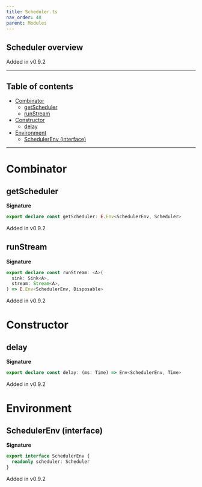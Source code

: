 ```yaml
---
title: Scheduler.ts
nav_order: 48
parent: Modules
---
```


## Scheduler overview

Added in v0.9.2

---

<h2 class="text-delta">Table of contents</h2>

- [Combinator](#combinator)
  - [getScheduler](#getscheduler)
  - [runStream](#runstream)
- [Constructor](#constructor)
  - [delay](#delay)
- [Environment](#environment)
  - [SchedulerEnv (interface)](#schedulerenv-interface)

---

# Combinator

## getScheduler

**Signature**

```ts
export declare const getScheduler: E.Env<SchedulerEnv, Scheduler>
```

Added in v0.9.2

## runStream

**Signature**

```ts
export declare const runStream: <A>(
  sink: Sink<A>,
  stream: Stream<A>,
) => E.Env<SchedulerEnv, Disposable>
```

Added in v0.9.2

# Constructor

## delay

**Signature**

```ts
export declare const delay: (ms: Time) => Env<SchedulerEnv, Time>
```

Added in v0.9.2

# Environment

## SchedulerEnv (interface)

**Signature**

```ts
export interface SchedulerEnv {
  readonly scheduler: Scheduler
}
```

Added in v0.9.2
